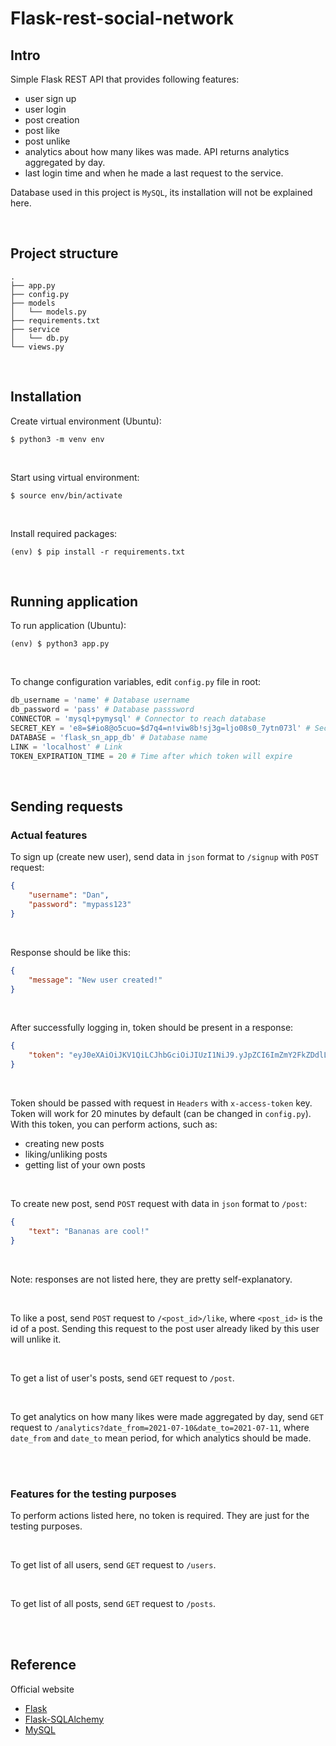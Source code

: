 # Flask-rest-social-network

## Intro

Simple Flask REST API that provides following features:
- user sign up
- user login
- post creation
- post like
- post unlike
- analytics about how many likes was made. API returns analytics aggregated by day.
- last login time and when he made a last request to the service.

Database used in this project is ```MySQL```, its installation will not be explained here.

<br>

## Project structure

```
.
├── app.py
├── config.py
├── models
│   └── models.py
├── requirements.txt
├── service
│   └── db.py
└── views.py
```

<br>

## Installation

Create virtual environment (Ubuntu):
```shell
$ python3 -m venv env
```
<br>

Start using virtual environment:

```shell
$ source env/bin/activate
```
<br>

Install required packages:

```shell
(env) $ pip install -r requirements.txt
```
<br>

## Running application

To run application (Ubuntu):
```shell
(env) $ python3 app.py
```
<br>

To change configuration variables, edit ```config.py``` file in root:
```python
db_username = 'name' # Database username
db_password = 'pass' # Database passsword
CONNECTOR = 'mysql+pymysql' # Connector to reach database
SECRET_KEY = 'e8=$#io8@o5cuo=$d7q4=n!viw8b!sj3g=ljo08s0_7ytn073l' # Secret key
DATABASE = 'flask_sn_app_db' # Database name
LINK = 'localhost' # Link
TOKEN_EXPIRATION_TIME = 20 # Time after which token will expire
```
<br>

## Sending requests

### Actual features

To sign up (create new user), send data in ```json``` format to ```/signup``` with ```POST``` request:
```json
{
    "username": "Dan",
    "password": "mypass123"
}
```

<br>

Response should be like this:
```json
{
    "message": "New user created!"
}
```

<br>

After successfully logging in, token should be present in a response:
```json
{
    "token": "eyJ0eXAiOiJKV1QiLCJhbGciOiJIUzI1NiJ9.yJpZCI6ImZmY2FkZDdlLTkwMDctNGE5MC1iMjc5LTY4MDk0MGZlNzVhNSIsImV4cCI6MTYyNTg1MzQyMX0.XWZBFNPVsfALz0JGg22keNJAWwABMJBjRFkeiaciw7s"
}
```

<br>

Token should be passed with request in ```Headers``` with ```x-access-token``` key.
Token will work for 20 minutes by default (can be changed in ```config.py```).
With this token, you can perform actions, such as:

- creating new posts
- liking/unliking posts
- getting list of your own posts

<br>

To create new post, send ```POST``` request with data in ```json``` format to ```/post```:
```json
{
    "text": "Bananas are cool!"
}
```

<br>

Note: responses are not listed here, they are pretty self-explanatory.

<br>

To like a post, send ```POST``` request to ```/<post_id>/like```, where ```<post_id>``` is the id of a post.
Sending this request to the post user already liked by this user will unlike it.

<br>

To get a list of user's posts, send ```GET``` request to ```/post```.

<br>

To get analytics on how many likes were made aggregated by day, send ```GET``` request to ```/analytics?date_from=2021-07-10&date_to=2021-07-11```, where ```date_from``` and ```date_to``` mean period, for which analytics should be made.

<br>
<br>

### Features for the testing purposes

To perform actions listed here, no token is required. They are just for the testing purposes.

<br>

To get list of all users, send ```GET``` request to ```/users```.

<br>

To get list of all posts, send ```GET``` request to ```/posts```.

<br>
<br>

## Reference

Official website
- [Flask](https://flask.palletsprojects.com)
- [Flask-SQLAlchemy](https://flask-sqlalchemy.palletsprojects.com)
- [MySQL](https://www.mysql.com/)

